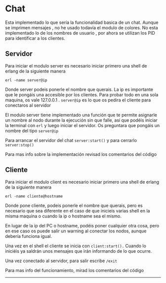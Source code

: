 # Chat #

Esta implementado lo que sería la funcionalidad basica de un chat.
Aunque se imprimen mensajes ,  no he usado todavía el modulo de colores.
No esta implementado lo de los nombres de usuario , por ahora se utilizan los PID para identificar a los clientes.


## Servidor

Para iniciar el modulo server es necesario iniciar primero una shell de erlang de la siguiente manera

    erl -name server@ip

Donde server podeis ponerle el nombre que querais.
La ip es importante que le pongáis una accesible por los clientes. Para probar todo en una sola maquina, os vale 127.0.0.1 .
`server@ip` es lo que os pedira el cliente para conectaros al servidor

El modulo server tiene implementado una función que te permite asignarle un nombre al nodo durante la ejecución sin que falle, así que podéis iniciar la terminal con `erl` y luego iniciar el servidor. Os preguntara que pongáis un nombre del tipo `server@ip`

Para arrancar el servidor del chat `server:start()` y para cerrarlo `server:stop()`

Para mas info sobre la implementación revisad los comentarios del código

## Cliente

Para iniciar el modulo client es necesario iniciar primero una shell de erlang de la siguiente manera

    erl -name cliente@hostname

Donde pone cliente, podeis ponerle el nombre que querais, pero es necesario que sea diferente en el caso de que inicieis varias shell en la misma maquina o cuando la ip o hostname sea el mismo.

En lugar de la ip del PC  o hostname, podéis poner cualquier otra cosa, pero en ese caso os puede salir un warning al conectar los nodos, aunque debería funciona igual.

Una vez en el shell el cliente se inicia con `client:start().`
Cuando lo iniciéis ya saldrán unos mensajes que irán informando de lo que ocurre.

Una vez conectado al servidor, para salir escribe `/exit`



Para mas info del funcionamiento, mirad los comentarios del código



-------------
